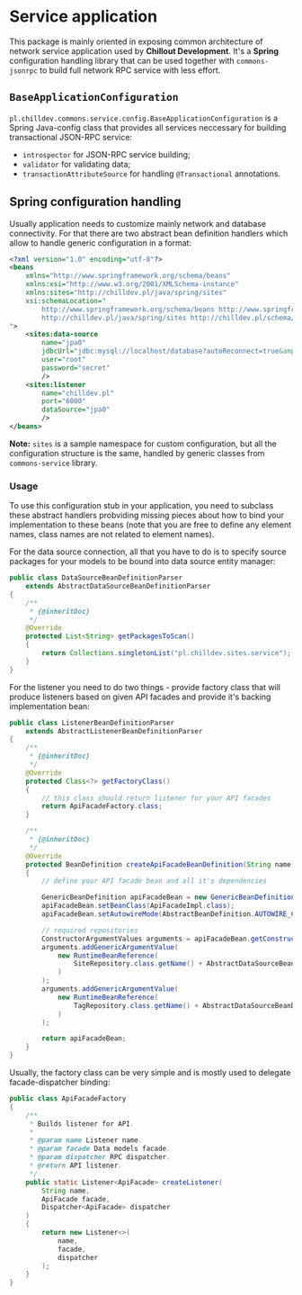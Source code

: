 <!---
# This file is part of the ChillDev-Commons.
#
# @license http://mit-license.org/ The MIT license
# @copyright 2015 - 2016 © by Rafał Wrzeszcz - Wrzasq.pl.
-->

# Service application

This package is mainly oriented in exposing common architecture of network service application used by **Chillout Development**. It's a **Spring** configuration handling library that can be used together with `commons-jsonrpc` to build full network RPC service with less effort.

## `BaseApplicationConfiguration`

`pl.chilldev.commons.service.config.BaseApplicationConfiguration` is a Spring Java-config class that provides all services neccessary for building transactional JSON-RPC service:

-   `introspector` for JSON-RPC service building;
-   `validator` for validating data;
-   `transactionAttributeSource` for handling `@Transactional` annotations.

## Spring configuration handling

Usually application needs to customize mainly network and database connectivity. For that there are two abstract bean definition handlers which allow to handle generic configuration in a format:

```xml
<?xml version="1.0" encoding="utf-8"?>
<beans
    xmlns="http://www.springframework.org/schema/beans"
    xmlns:xsi="http://www.w3.org/2001/XMLSchema-instance"
    xmlns:sites="http://chilldev.pl/java/spring/sites"
    xsi:schemaLocation="
        http://www.springframework.org/schema/beans http://www.springframework.org/schema/beans/spring-beans-4.0.xsd
        http://chilldev.pl/java/spring/sites http://chilldev.pl/schema/spring/chilldev-sites-0.0.5.xsd
">
    <sites:data-source
        name="jpa0"
        jdbcUrl="jdbc:mysql://localhost/database?autoReconnect=true&amp;useUnicode=true&amp;characterEncoding=utf-8"
        user="root"
        password="secret"
        />
    <sites:listener
        name="chilldev.pl"
        port="6000"
        dataSource="jpa0"
        />
</beans>
```

**Note:** `sites` is a sample namespace for custom configuration, but all the configuration structure is the same, handled by generic classes from `commons-service` library.

### Usage

To use this configuration stub in your application, you need to subclass these abstract handlers probviding missing pieces about how to bind your implementation to these beans (note that you are free to define any element names, class names are not related to element names).

For the data source connection, all that you have to do is to specify source packages for your models to be bound into data source entity manager:

```java
public class DataSourceBeanDefinitionParser
    extends AbstractDataSourceBeanDefinitionParser
{
    /**
     * {@inheritDoc}
     */
    @Override
    protected List<String> getPackagesToScan()
    {
        return Collections.singletonList("pl.chilldev.sites.service");
    }
}
```

For the listener you need to do two things - provide factory class that will produce listeners based on given API facades and provide it's backing implementation bean:

```java
public class ListenerBeanDefinitionParser
    extends AbstractListenerBeanDefinitionParser
{
    /**
     * {@inheritDoc}
     */
    @Override
    protected Class<?> getFactoryClass()
    {
        // this class should return listener for your API facades
        return ApiFacadeFactory.class;
    }

    /**
     * {@inheritDoc}
     */
    @Override
    protected BeanDefinition createApiFacadeBeanDefinition(String name)
    {
        // define your API facade bean and all it's dependencies

        GenericBeanDefinition apiFacadeBean = new GenericBeanDefinition();
        apiFacadeBean.setBeanClass(ApiFacadeImpl.class);
        apiFacadeBean.setAutowireMode(AbstractBeanDefinition.AUTOWIRE_CONSTRUCTOR);

        // required repositories
        ConstructorArgumentValues arguments = apiFacadeBean.getConstructorArgumentValues();
        arguments.addGenericArgumentValue(
            new RuntimeBeanReference(
                SiteRepository.class.getName() + AbstractDataSourceBeanDefinitionParser.SEPARATOR_BEANNAME + name
            )
        );
        arguments.addGenericArgumentValue(
            new RuntimeBeanReference(
                TagRepository.class.getName() + AbstractDataSourceBeanDefinitionParser.SEPARATOR_BEANNAME + name
            )
        );

        return apiFacadeBean;
    }
}
```

Usually, the factory class can be very simple and is mostly used to delegate facade-dispatcher binding:

```java
public class ApiFacadeFactory
{
    /**
     * Builds listener for API.
     *
     * @param name Listener name.
     * @param facade Data models facade.
     * @param dispatcher RPC dispatcher.
     * @return API listener.
     */
    public static Listener<ApiFacade> createListener(
        String name,
        ApiFacade facade,
        Dispatcher<ApiFacade> dispatcher
    )
    {
        return new Listener<>(
            name,
            facade,
            dispatcher
        );
    }
}
```
